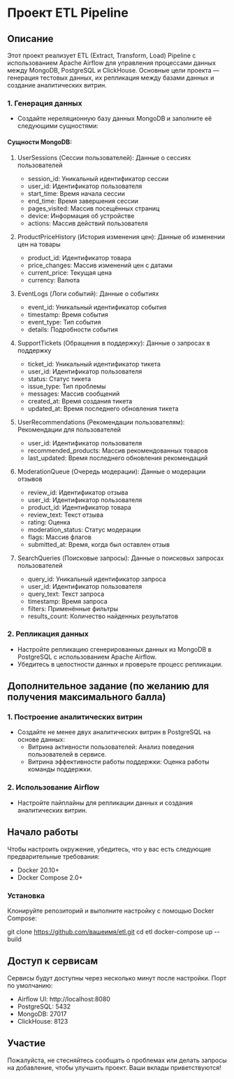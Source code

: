 # Проект ETL Pipeline

## Описание

Этот проект реализует ETL (Extract, Transform, Load) Pipeline с использованием Apache Airflow для управления процессами данных между MongoDB, PostgreSQL и ClickHouse. Основные цели проекта — генерация тестовых данных, их репликация между базами данных и создание аналитических витрин.

### 1. Генерация данных
- Создайте нереляционную базу данных MongoDB и заполните её следующими сущностями:

#### Сущности MongoDB:

1. UserSessions (Сессии пользователей): Данные о сессиях пользователей
   - session_id: Уникальный идентификатор сессии
   - user_id: Идентификатор пользователя
   - start_time: Время начала сессии
   - end_time: Время завершения сессии
   - pages_visited: Массив посещённых страниц
   - device: Информация об устройстве
   - actions: Массив действий пользователя

2. ProductPriceHistory (История изменения цен): Данные об изменении цен на товары
   - product_id: Идентификатор товара
   - price_changes: Массив изменений цен с датами
   - current_price: Текущая цена
   - currency: Валюта

3. EventLogs (Логи событий): Данные о событиях
   - event_id: Уникальный идентификатор события
   - timestamp: Время события
   - event_type: Тип события
   - details: Подробности события

4. SupportTickets (Обращения в поддержку): Данные о запросах в поддержку
   - ticket_id: Уникальный идентификатор тикета
   - user_id: Идентификатор пользователя
   - status: Статус тикета
   - issue_type: Тип проблемы
   - messages: Массив сообщений
   - created_at: Время создания тикета
   - updated_at: Время последнего обновления тикета

5. UserRecommendations (Рекомендации пользователям): Рекомендации для пользователей
   - user_id: Идентификатор пользователя
   - recommended_products: Массив рекомендованных товаров
   - last_updated: Время последнего обновления рекомендаций

6. ModerationQueue (Очередь модерации): Данные о модерации отзывов
   - review_id: Идентификатор отзыва
   - user_id: Идентификатор пользователя
   - product_id: Идентификатор товара
   - review_text: Текст отзыва
   - rating: Оценка
   - moderation_status: Статус модерации
   - flags: Массив флагов
   - submitted_at: Время, когда был оставлен отзыв

7. SearchQueries (Поисковые запросы): Данные о поисковых запросах пользователей
   - query_id: Уникальный идентификатор запроса
   - user_id: Идентификатор пользователя
   - query_text: Текст запроса
   - timestamp: Время запроса
   - filters: Применённые фильтры
   - results_count: Количество найденных результатов

### 2. Репликация данных
- Настройте репликацию сгенерированных данных из MongoDB в PostgreSQL с использованием Apache Airflow.
- Убедитесь в целостности данных и проверьте процесс репликации.

## Дополнительное задание (по желанию для получения максимального балла)

### 1. Построение аналитических витрин
- Создайте не менее двух аналитических витрин в PostgreSQL на основе данных:
  - Витрина активности пользователей: Анализ поведения пользователей в сервисе.
  - Витрина эффективности работы поддержки: Оценка работы команды поддержки.

### 2. Использование Airflow
- Настройте пайплайны для репликации данных и создания аналитических витрин.

## Начало работы

Чтобы настроить окружение, убедитесь, что у вас есть следующие предварительные требования:
- Docker 20.10+
- Docker Compose 2.0+

### Установка

Клонируйте репозиторий и выполните настройку с помощью Docker Compose:

git clone https://github.com/вашеимя/etl.git
cd etl
docker-compose up --build


## Доступ к сервисам

Сервисы будут доступны через несколько минут после настройки. Порт по умолчанию:

- Airflow UI: http://localhost:8080
- PostgreSQL: 5432
- MongoDB: 27017
- ClickHouse: 8123

## Участие

Пожалуйста, не стесняйтесь сообщать о проблемах или делать запросы на добавление, чтобы улучшить проект. Ваши вклады приветствуются!
